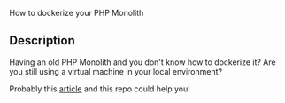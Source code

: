 How to dockerize your PHP Monolith

## Description
Having an old PHP Monolith and you don't know how to dockerize it?
Are you still using a virtual machine in your local environment?

Probably this [article](https://www.fabridinapoli.com/how-to-dockerize-your-php-monolith-part-one/) and this repo could help you!